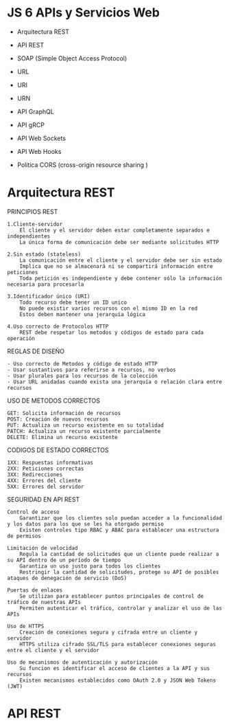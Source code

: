 # JS 6 APIs y Servicios Web

- Arquitectura REST
- API REST

- SOAP (Simple Object Access Protocol)

- URL
- URI
- URN

- API GraphQL
- API gRCP
- API Web Sockets
- API Web Hooks

- Politica CORS (cross-origin resource sharing )

# Arquitectura REST

PRINCIPIOS REST

    1.Cliente-servidor
        El cliente y el servidor deben estar completamente separados e independientes
        La única forma de comunicación debe ser mediante solicitudes HTTP

    2.Sin estado (stateless)
        La comunicación entre el cliente y el servidor debe ser sin estado
        Implica que no se almacenará ni se compartirá información entre peticiones
        Toda petición es independiente y debe contener sólo la información necesaria para procesarla

    3.Identificador único (URI)
        Todo recurso debe tener un ID unico
        No puede existir varios recursos con el mismo ID en la red
        Estos deben mantener una jerarquía lógica

    4.Uso correcto de Protocolos HTTP
        REST debe respetar los metodos y códigos de estado para cada operación

REGLAS DE DISEÑO

    - Uso correcto de Metodos y código de estado HTTP
    - Usar sustantivos para referirse a recursos, no verbos
    - Usar plurales para los recursos de la colección
    - Usar URL anidadas cuando exista una jerarquía o relación clara entre recursos

USO DE METODOS CORRECTOS

    GET: Solicita información de recursos
    POST: Creación de nuevos recursos
    PUT: Actualiza un recurso existente en su totalidad
    PATCH: Actualiza un recurso existente parcialmente
    DELETE: Elimina un recurso existente

CODIGOS DE ESTADO CORRECTOS

    1XX: Respuestas informativas
    2XX: Peticiones correctas
    3XX: Redirecciones
    4XX: Errores del cliente
    5XX: Errores del servidor

SEGURIDAD EN API REST

    Control de acceso
        Garantizar que los clientes solo puedan acceder a la funcionalidad y los datos para los que se les ha otorgado permiso
        Existen controles tipo RBAC y ABAC para establecer una estructura de permisos

    Limitación de velocidad
        Regula la cantidad de solicitudes que un cliente puede realizar a su API dentro de un período de tiempo
        Garantiza un uso justo para todos los clientes
        Restringir la cantidad de solicitudes, protege su API de posibles ataques de denegación de servicio (DoS)

    Puertas de enlaces
        Se utilizan para establecer puntos principales de control de tráfico de nuestras APIs
        Permiten autenticar el tráfico, controlar y analizar el uso de las APIs

    Uso de HTTPS
        Creación de conexiones segura y cifrada entre un cliente y servidor
        HTTPS utiliza cifrado SSL/TLS para establecer conexiones seguras entre el cliente y el servidor

    Uso de mecanismos de autenticación y autorización
        Su funcion es identificar el acceso de clientes a la API y sus recursos
        Existen mecanismos establecidos como OAuth 2.0 y JSON Web Tokens (JWT)

# API REST